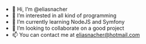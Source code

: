 - 👋 Hi, I’m @eliasnacher
- 👀 I’m interested in all kind of programming
- 🌱 I’m currently learning NodeJS and Symfony
- 💞️ I’m looking to collaborate on a good project
- 📫 You can contact me at eliasnacher@hotmail.com

<!---
eliasnacher/eliasnacher is a ✨ special ✨ repository because its `README.md` (this file) appears on your GitHub profile.
You can click the Preview link to take a look at your changes.
--->
